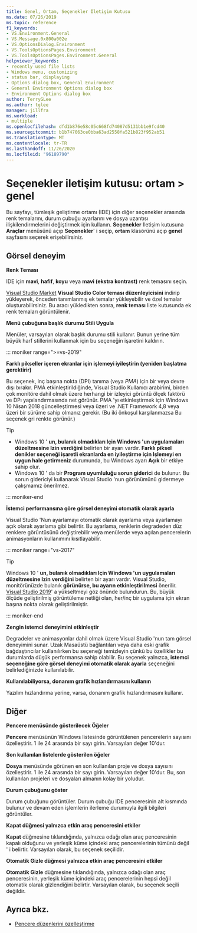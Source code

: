 ```yaml
---
title: Genel, Ortam, Seçenekler İletişim Kutusu
ms.date: 07/26/2019
ms.topic: reference
f1_keywords:
- VS.Environment.General
- VS.Message.0x800a002e
- VS.OptionsDialog.Environment
- VS.ToolsOptionsPages.Environment
- VS.ToolsOptionsPages.Environment.General
helpviewer_keywords:
- recently used file lists
- Windows menu, customizing
- status bar, displaying
- Options dialog box, General Environment
- General Environment Options dialog box
- Environment Options dialog box
author: TerryGLee
ms.author: tglee
manager: jillfra
ms.workload:
- multiple
ms.openlocfilehash: dfd1b876e58c05c668fd74087d5131bb1e9fcd40
ms.sourcegitcommit: b1b747063ce0bba63ad2558fa521b823f952ab51
ms.translationtype: MT
ms.contentlocale: tr-TR
ms.lasthandoff: 11/26/2020
ms.locfileid: "96189790"
---
```

# <a name="options-dialog-box-environment--general"></a>Seçenekler iletişim kutusu: ortam \> genel

Bu sayfayı, tümleşik geliştirme ortamı (IDE) için diğer seçenekler arasında renk temalarını, durum çubuğu ayarlarını ve dosya uzantısı ilişkilendirmelerini değiştirmek için kullanın. **Seçenekler** Iletişim kutusuna **Araçlar** menüsünü açıp **Seçenekler**' i seçip, **ortam** klasörünü açıp **genel** sayfasını seçerek erişebilirsiniz.

## <a name="visual-experience"></a>Görsel deneyim

**Renk Teması**

IDE için **mavi**, **hafif**, **koyu** veya **mavi (ekstra kontrast)** renk temasını seçin.

[Visual Studio Market](https://marketplace.visualstudio.com/items?itemName=VisualStudioPlatformTeam.VisualStudio2017ColorThemeEditor) **Visual Studio Color teması düzenleyicisini** indirip yükleyerek, önceden tanımlanmış ek temalar yükleyebilir ve özel temalar oluşturabilirsiniz. Bu aracı yükledikten sonra, **renk teması** liste kutusunda ek renk temaları görüntülenir.

**Menü çubuğuna başlık durumu Stili Uygula**

Menüler, varsayılan olarak başlık durumu stili kullanır. Bunun yerine tüm büyük harf stillerini kullanmak için bu seçeneğin işaretini kaldırın.

::: moniker range=">=vs-2019"

**Farklı pikseller içeren ekranlar için işlemeyi iyileştirin (yeniden başlatma gerektirir)**

Bu seçenek, inç başına nokta (DPI) tanıma (veya *PMA*) için bir veya devre dışı bırakır. PMA etkinleştirildiğinde, Visual Studio Kullanıcı arabirimi, birden çok monitöre dahil olmak üzere herhangi bir izleyici görüntü ölçek faktörü ve DPı yapılandırmasında net görünür. PMA 'yı etkinleştirmek için Windows 10 Nisan 2018 güncelleştirmesi veya üzeri ve .NET Framework 4,8 veya üzeri bir sürüme sahip olmanız gerekir. (Bu iki önkoşul karşılanmazsa Bu seçenek gri renkte görünür.)

> [!TIP]
> - Windows 10 ' **un, bulanık olmadıkları Için Windows 'un uygulamaları düzeltmesine Izin verdiğini** belirten bir ayarı vardır. **Farklı piksel denikler seçeneği işaretli ekranlarda en iyileştirme için Işlemeyi en uygun hale getirmeniz** durumunda, bu Windows ayarı **Açık** bir etkiye sahip olur.
> - Windows 10 ' da bir **Program uyumluluğu sorun giderici** de bulunur. Bu sorun gidericiyi kullanarak Visual Studio 'nun görünümünü gidermeye çalışmamız önerilmez.

::: moniker-end

**İstemci performansına göre görsel deneyimi otomatik olarak ayarla**

Visual Studio 'Nun ayarlamayı otomatik olarak ayarlama veya ayarlamayı açık olarak ayarlama gibi belirtir. Bu ayarlama, renklerin degradeden düz renklere görüntüsünü değiştirebilir veya menülerde veya açılan pencerelerin animasyonların kullanımını kısıtlayabilir.

::: moniker range="vs-2017"

> [!TIP]
> Windows 10 ' **un, bulanık olmadıkları Için Windows 'un uygulamaları düzeltmesine Izin verdiğini** belirten bir ayarı vardır. Visual Studio, monitörünüzde bulanık **görünürse, bu ayarın etkinleştirilmesi** önerilir. [Visual Studio 2019](https://visualstudio.microsoft.com/downloads)' a yükseltmeyi göz önünde bulundurun. Bu, büyük ölçüde geliştirilmiş görüntüleme netliği olan, her/inç bir uygulama için ekran başına nokta olarak geliştirilmiştir.

::: moniker-end

**Zengin istemci deneyimini etkinleştir**

Degradeler ve animasyonlar dahil olmak üzere Visual Studio 'nun tam görsel deneyimini sunar. Uzak Masaüstü bağlantıları veya daha eski grafik bağdaştırıcılar kullanılırken bu seçeneği temizleyin çünkü bu özellikler bu durumlarda düşük performansa sahip olabilir. Bu seçenek yalnızca, **istemci seçeneğine göre görsel deneyimi otomatik olarak ayarla** seçeneğini belirlediğinizde kullanılabilir.

**Kullanılabiliyorsa, donanım grafik hızlandırmasını kullanın**

Yazılım hızlandırma yerine, varsa, donanım grafik hızlandırmasını kullanır.

## <a name="other"></a>Diğer

**Pencere menüsünde gösterilecek Öğeler**

**Pencere** menüsünün Windows listesinde görüntülenen pencerelerin sayısını özelleştirir. 1 ile 24 arasında bir sayı girin. Varsayılan değer 10'dur.

**Son kullanılan listelerde gösterilen öğeler**

**Dosya** menüsünde görünen en son kullanılan proje ve dosya sayısını özelleştirir. 1 ile 24 arasında bir sayı girin. Varsayılan değer 10'dur. Bu, son kullanılan projeleri ve dosyaları almanın kolay bir yoludur.

**Durum çubuğunu göster**

Durum çubuğunu görüntüler. Durum çubuğu IDE penceresinin alt kısmında bulunur ve devam eden işlemlerin ilerleme durumuyla ilgili bilgileri görüntüler.

**Kapat düğmesi yalnızca etkin araç penceresini etkiler**

**Kapat** düğmesine tıklandığında, yalnızca odağı olan araç penceresinin kapalı olduğunu ve yerleşik küme içindeki araç pencerelerinin tümünü değil ' i belirtir. Varsayılan olarak, bu seçenek seçilidir.

**Otomatik Gizle düğmesi yalnızca etkin araç penceresini etkiler**

**Otomatik Gizle** düğmesine tıklandığında, yalnızca odağı olan araç penceresinin, yerleşik küme içindeki araç pencerelerinin hepsi değil otomatik olarak gizlendiğini belirtir. Varsayılan olarak, bu seçenek seçili değildir.

## <a name="see-also"></a>Ayrıca bkz.

- [Pencere düzenlerini özelleştirme](../../ide/customizing-window-layouts-in-visual-studio.md)
